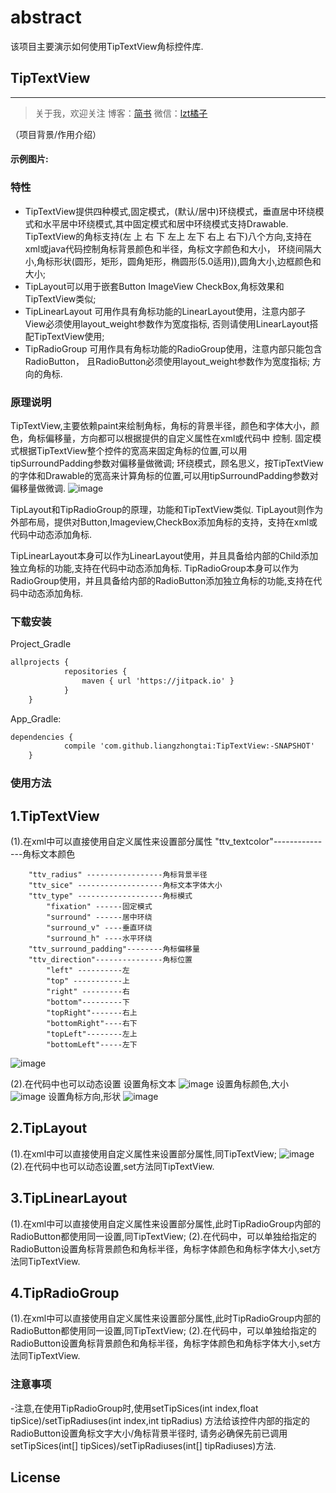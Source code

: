 # abstract
该项目主要演示如何使用TipTextView角标控件库.
## TipTextView
---------------

> 关于我，欢迎关注
  博客：[简书](http://www.jianshu.com/users/8d01db870d4a/timeline) 微信：[lzt橘子](18520660170)

（项目背景/作用介绍）

#### 示例图片:

### 特性
- TipTextView提供四种模式,固定模式，(默认/居中)环绕模式，垂直居中环绕模式和水平居中环绕模式,其中固定模式和居中环绕模式支持Drawable.
  TipTextView的角标支持(左 上 右 下 左上 左下 右上 右下)八个方向,支持在xml或java代码控制角标背景颜色和半径，角标文字颜色和大小，
	         环绕间隔大小,角标形状(圆形，矩形，圆角矩形，椭圆形(5.0适用)),圆角大小,边框颜色和大小;
- TipLayout可以用于嵌套Button ImageView CheckBox,角标效果和TipTextView类似;
- TipLinearLayout 可用作具有角标功能的LinearLayout使用，注意内部子View必须使用layout_weight参数作为宽度指标,
                  否则请使用LinearLayout搭配TipTextView使用;
- TipRadioGroup	  可用作具有角标功能的RadioGroup使用，注意内部只能包含RadioButton，
                  且RadioButton必须使用layout_weight参数作为宽度指标;
方向的角标.
### 原理说明

TipTextView,主要依赖paint来绘制角标，角标的背景半径，颜色和字体大小，颜色，角标偏移量，方向都可以根据提供的自定义属性在xml或代码中
控制.
固定模式根据TipTextView整个控件的宽高来固定角标的位置,可以用tipSurroundPadding参数对偏移量做微调;
环绕模式，顾名思义，按TipTextView的字体和Drawable的宽高来计算角标的位置,可以用tipSurroundPadding参数对偏移量做微调.
![image](https://github.com/liangzhongtai/ReplaceFonts/blob/master/resultPic/tiptextview_0.png)

TipLayout和TipRadioGroup的原理，功能和TipTextView类似.
TipLayout则作为外部布局，提供对Button,Imageview,CheckBox添加角标的支持，支持在xml或代码中动态添加角标.

TipLinearLayout本身可以作为LinearLayout使用，并且具备给内部的Child添加独立角标的功能,支持在代码中动态添加角标.
TipRadioGroup本身可以作为RadioGroup使用，并且具备给内部的RadioButton添加独立角标的功能,支持在代码中动态添加角标.

### 下载安装
Project_Gradle
``` xml
allprojects {
		    repositories {
			    maven { url 'https://jitpack.io' }
		    }
	}
```
App_Gradle:
``` xml
dependencies {
	        compile 'com.github.liangzhongtai:TipTextView:-SNAPSHOT'
	}
```

### 使用方法

## 1.TipTextView

(1).在xml中可以直接使用自定义属性来设置部分属性
        "ttv_textcolor"---------------角标文本颜色

        "ttv_radius" -----------------角标背景半径
        "ttv_sice" -------------------角标文本字体大小
        "ttv_type" -------------------角标模式
            "fixation" ------固定模式
            "surround" ------居中环绕
            "surround_v" ----垂直环绕
            "surround_h" ----水平环绕
        "ttv_surround_padding"--------角标偏移量
        "ttv_direction"---------------角标位置
        	"left" ----------左
        	"top" -----------上
        	"right" ---------右
        	"bottom"---------下
        	"topRight"-------右上
        	"bottomRight"----右下
        	"topLeft"--------左上
        	"bottomLeft"-----左下


![image](https://github.com/liangzhongtai/ReplaceFonts/blob/master/resultPic/tiptextview_0.png)

(2).在代码中也可以动态设置
设置角标文本
![image](https://github.com/liangzhongtai/ReplaceFonts/blob/master/resultPic/tiptextview_1.png)
设置角标颜色,大小
![image](https://github.com/liangzhongtai/ReplaceFonts/blob/master/resultPic/tiptextview_2.png)
设置角标方向,形状
![image](https://github.com/liangzhongtai/ReplaceFonts/blob/master/resultPic/tiptextview_3.png)

## 2.TipLayout
(1).在xml中可以直接使用自定义属性来设置部分属性,同TipTextView;
![image](https://github.com/liangzhongtai/ReplaceFonts/blob/master/resultPic/tiptextview_4.png)
(2).在代码中也可以动态设置,set方法同TipTextView.

## 3.TipLinearLayout
(1).在xml中可以直接使用自定义属性来设置部分属性,此时TipRadioGroup内部的RadioButton都使用同一设置,同TipTextView;
(2).在代码中，可以单独给指定的RadioButton设置角标背景颜色和角标半径，角标字体颜色和角标字体大小,set方法同TipTextView.

## 4.TipRadioGroup
(1).在xml中可以直接使用自定义属性来设置部分属性,此时TipRadioGroup内部的RadioButton都使用同一设置,同TipTextView;
(2).在代码中，可以单独给指定的RadioButton设置角标背景颜色和角标半径，角标字体颜色和角标字体大小,set方法同TipTextView.

### 注意事项

-注意,在使用TipRadioGroup时,使用setTipSices(int index,float tipSice)/setTipRadiuses(int index,int tipRadius)
      方法给该控件内部的指定的RadioButton设置角标文字大小/角标背景半径时,
 请务必确保先前已调用setTipSices(int[] tipSices)/setTipRadiuses(int[] tipRadiuses)方法.

## License

